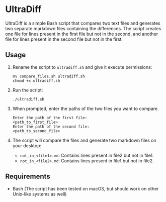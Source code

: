 
# UltraDiff

UltraDiff is a simple Bash script that compares two text files and generates two separate markdown files containing the differences. The script creates one file for lines present in the first file but not in the second, and another file for lines present in the second file but not in the first.

## Usage

1. Rename the script to `ultradiff.sh` and give it execute permissions:

   ```
   mv compare_files.sh ultradiff.sh
   chmod +x ultradiff.sh
   ```

2. Run the script:

   ```
   ./ultradiff.sh
   ```

3. When prompted, enter the paths of the two files you want to compare.

   ```
   Enter the path of the first file:
   <path_to_first_file>
   Enter the path of the second file:
   <path_to_second_file>
   ```

4. The script will compare the files and generate two markdown files on your desktop:

   - `not_in_<file1>.md`: Contains lines present in file2 but not in file1.
   - `not_in_<file2>.md`: Contains lines present in file1 but not in file2.

## Requirements

- Bash (The script has been tested on macOS, but should work on other Unix-like systems as well)
